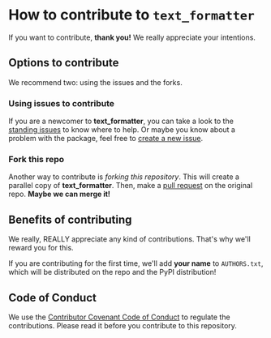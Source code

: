 # How to contribute to `text_formatter`

If you want to contribute, **thank you!** We really appreciate your intentions.

## Options to contribute

We recommend two: using the issues and the forks.

### Using issues to contribute

If you are a newcomer to **text_formatter**, you can take a look to the [standing issues](http://github.com/diddileija/text_formatter/issues) to know 
where to help. Or maybe you know about a problem with the package, feel free to [create a new issue](http://github.com/diddileija/text_formatter/issues/new).

### Fork this repo

Another way to contribute is _forking this repository_. This will create a parallel copy of **text_formatter**. Then, make a 
[pull request](http://github.com/diddileija/text_formatter/pulls) on the original repo. **Maybe we can merge it!**

## Benefits of contributing

We really, REALLY appreciate any kind of contributions. That's why we'll reward you for this.

If you are contributing for the first time, we'll add **your name** to `AUTHORS.txt`, which will be distributed
on the repo and the PyPI distribution!

## Code of Conduct

We use the [Contributor Covenant Code of Conduct](http://github.com/diddileija/text_formatter/blob/main/CODE_OF_CONDUCT.md) to regulate the contributions. Please
read it before you contribute to this repository.
